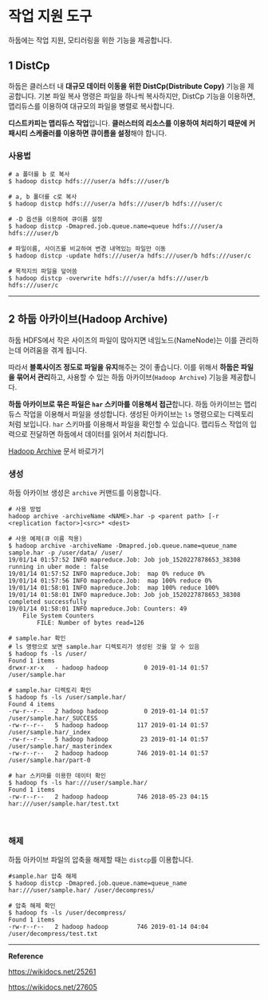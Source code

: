 # 작업 지원 도구

하둡에는 작업 지원, 모티러링을 위한 기능을 제공합니다.



## 1 DistCp

하둡은 클러스터 내 **대규모 데이터 이동을 위한 DistCp(Distribute Copy)** 기능을 제공합니다. 기본 파일 복사 명령은 파일을 하나씩 복사하지만, DistCp 기능을 이용하면, 맵리듀스를 이용하여 대규모의 파일을 병렬로 복사합니다.

**디스트카피는 맵리듀스 작업**입니다. **클러스터의 리소스를 이용하여 처리하기 때문에 커패시티 스케줄러를 이용하면 큐이름을 설정**해야 합니다.



### 사용법

```console
# a 폴더를 b 로 복사 
$ hadoop distcp hdfs:///user/a hdfs:///user/b

# a, b 폴더를 c로 복사 
$ hadoop distcp hdfs:///user/a hdfs:///user/b hdfs:///user/c

# -D 옵션을 이용하여 큐이름 설정 
$ hadoop distcp -Dmapred.job.queue.name=queue hdfs:///user/a hdfs:///user/b

# 파일이름, 사이즈를 비교하여 변경 내역있는 파일만 이동 
$ hadoop distcp -update hdfs:///user/a hdfs:///user/b hdfs:///user/c

# 목적지의 파일을 덮어씀 
$ hadoop distcp -overwrite hdfs:///user/a hdfs:///user/b hdfs:///user/c
```



---

## 2 하둡 아카이브(Hadoop Archive)

하둡 HDFS에서 작은 사이즈의 파일이 많아지면 네임노드(NameNode)는 이를 관리하는데 어려움을 겪게 됩니다.

 따라서 **블록사이즈 정도로 파일을 유지**해주는 것이 좋습니다. 이를 위해서 **하둡은 파일을 묶어서 관리**하고, 사용할 수 있는 하둡 아카이브(`Hadoop Archive`) 기능을 제공합니다.

**하둡 아카이브로 묶은 파일은 `har` 스키마를 이용해서 접근**합니다. 하둡 아카이브는 맵리듀스 작업을 이용해서 파일을 생성합니다. 생성된 아카이브는 `ls` 명령으로는 디렉토리처럼 보입니다. `har` 스키마를 이용해서 파일을 확인할 수 있습니다. 맵리듀스 작업의 입력으로 전달하면 하둡에서 데이터를 읽어서 처리합니다.

[Hadoop Archive](https://hadoop.apache.org/docs/current/hadoop-archives/HadoopArchives.html) 문서 바로가기



### 생성

하둡 아카이브 생성은 `archive` 커맨드를 이용합니다.

```
# 사용 방법 
hadoop archive -archiveName <NAME>.har -p <parent path> [-r <replication factor>]<src>* <dest>

# 사용 예제(큐 이름 적용)
$ hadoop archive -archiveName -Dmapred.job.queue.name=queue_name sample.har -p /user/data/ /user/
19/01/14 01:57:52 INFO mapreduce.Job: Job job_1520227878653_38308 running in uber mode : false
19/01/14 01:57:52 INFO mapreduce.Job:  map 0% reduce 0%
19/01/14 01:57:56 INFO mapreduce.Job:  map 100% reduce 0%
19/01/14 01:58:01 INFO mapreduce.Job:  map 100% reduce 100%
19/01/14 01:58:01 INFO mapreduce.Job: Job job_1520227878653_38308 completed successfully
19/01/14 01:58:01 INFO mapreduce.Job: Counters: 49
    File System Counters
        FILE: Number of bytes read=126

# sample.har 확인 
# ls 명령으로 보면 sample.har 디렉토리가 생성된 것을 알 수 있음 
$ hadoop fs -ls /user/
Found 1 items
drwxr-xr-x   - hadoop hadoop          0 2019-01-14 01:57 /user/sample.har

# sample.har 디렉토리 확인
$ hadoop fs -ls /user/sample.har/
Found 4 items
-rw-r--r--   2 hadoop hadoop          0 2019-01-14 01:57 /user/sample.har/_SUCCESS
-rw-r--r--   5 hadoop hadoop        117 2019-01-14 01:57 /user/sample.har/_index
-rw-r--r--   5 hadoop hadoop         23 2019-01-14 01:57 /user/sample.har/_masterindex
-rw-r--r--   2 hadoop hadoop        746 2019-01-14 01:57 /user/sample.har/part-0

# har 스키마를 이용한 데이터 확인 
$ hadoop fs -ls har:///user/sample.har/
Found 1 items
-rw-r--r--   2 hadoop hadoop        746 2018-05-23 04:15 har:///user/sample.har/test.txt
```

<br>

### 해제

하둡 아카이브 파일의 압축을 해제할 때는 `distcp`를 이용합니다.

```
#sample.har 압축 해제 
$ hadoop distcp -Dmapred.job.queue.name=queue_name har:///user/sample.har/ /user/decompress/

# 압축 해제 확인 
$ hadoop fs -ls /user/decompress/
Found 1 items
-rw-r--r--   2 hadoop hadoop        746 2019-01-14 04:04 /user/decompress/test.txt
```







---

**Reference**

https://wikidocs.net/25261

https://wikidocs.net/27605